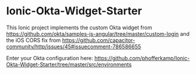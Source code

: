 # Ionic-Okta-Widget-Starter

This Ionic project implements the custom Okta widget from https://github.com/okta/samples-js-angular/tree/master/custom-login and the iOS CORS fix from https://github.com/capacitor-community/http/issues/45#issuecomment-786586655

Enter your Okta configuration here: https://github.com/phofferkamp/Ionic-Okta-Widget-Starter/tree/master/src/environments

